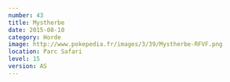 ```yaml
---
number: 43
title: Mystherbe
date: 2015-08-10
category: Horde
image: http://www.pokepedia.fr/images/3/39/Mystherbe-RFVF.png
location: Parc Safari
level: 15
version: AS
---
```

